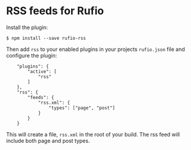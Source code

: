 # RSS feeds for Rufio

Install the plugin:

	$ npm install --save rufio-rss

Then add `rss` to your enabled plugins in your projects `rufio.json` file and configure the plugin:

```
	"plugins": {
		"active": [
			"rss"
		]
	},
	"rss": {
		"feeds": {
			"rss.xml": {
				"types": ["page", "post"]
			}
		}
	}
```

This will create a file, `rss.xml` in the root of your build.  The rss feed will include both page and post types.
